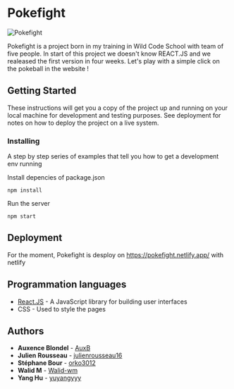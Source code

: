 # Pokefight
![Pokefight](https://i.imgur.com/n7FxHZO.png)

Pokefight is a project born in my training in Wild Code School with team of five people. 
In start of this project we doesn't know REACT.JS and we realeased the first version in four weeks.
Let's play with a simple click on the pokeball in the website !

## Getting Started

These instructions will get you a copy of the project up and running on your local machine for development and testing purposes. See deployment for notes on how to deploy the project on a live system.

### Installing

A step by step series of examples that tell you how to get a development env running

Install depencies of package.json

```
npm install
```
Run the server 

```
npm start
```

## Deployment
For the moment, Pokefight is desploy on https://pokefight.netlify.app/ with netlify

## Programmation languages

* [React.JS](https://reactjs.org/) - A JavaScript library for building user interfaces
* CSS - Used to style the pages

## Authors

* **Auxence Blondel** - [AuxB](https://github.com/AuxB)
* **Julien Rousseau** - [julienrousseau16](https://github.com/julienrousseau16)
* **Stéphane Bour** - [orko3012](https://github.com/orko3012)
* **Walid M** - [Walid-wm](https://github.com/Walid-wm)
* **Yang Hu** - [yuyangyyy](https://github.com/yuyangyyy)
